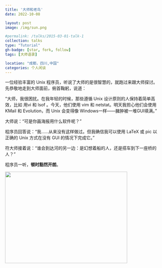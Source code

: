 ```yaml
---
title: '大师和老鸟'
date: 2022-10-08

layout: post
image: /img/sun.png

#permalink: /talks/2015-03-01-talk-1
collection: talks
type: "Tutorial"
gh-badge: [star, fork, follow]
tags: [大师语录]

location: "成都，四川,中国"
categories: 个人闲谈
---
```



一位经验丰富的 Unix 程序员，听说了大师的是很智慧的，就跑过来跟大师探讨。先恭敬地走到大师面前，俯首鞠躬，说道：

“大师，我很困扰。在我年轻的时候，那些遵循 Unix 设计原则的人保持着简单高效，比如 用vi 和 lsof 。今天，他们使用 vim 和 netstat。明天我担心他们会使用 KMail 和 Evolution，而 Unix 会变得像 Windows一样——臃肿被一堆GUI填满。”

大师说：“可是你画海报用什么软件呢？”

程序员回答说：“我……从来没有这样做过。但我确信我可以使用 LaTeX 或 pic 以正确的 Unix 方式在没有 GUI 的情况下完成它。”

符大师接着说：“谁会到达河的另一边：是幻想着船的人，还是搭车到下一座桥的人？”

程序员一听，**顿时豁然开朗**。

<img src="https://chaoxiyan1225.github.io/img/gexing/nianjing.jpg" align="center" height="300" width="400">
